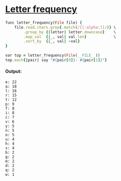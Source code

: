 [1]: https://rosettacode.org/wiki/Letter_frequency

# [Letter frequency][1]

```ruby
func letter_frequency(File file) {
    file.read.chars.grep{.match(/[[:alpha:]]/)} \
        .group_by {|letter| letter.downcase}    \
        .map_val  {|_, val| val.len}            \
        .sort_by  {|_, val| -val}
}
 
var top = letter_frequency(File(__FILE__))
top.each{|pair| say "#{pair[0]}: #{pair[1]}"}
```

#### Output:
```
e: 22
a: 18
l: 16
r: 15
t: 12
p: 9
f: 8
i: 8
c: 7
v: 6
y: 5
n: 5
o: 5
u: 4
h: 4
s: 4
b: 2
g: 2
m: 2
d: 2
q: 2
w: 1
```
